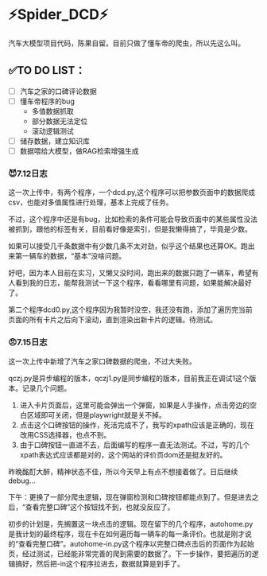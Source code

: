 # ⚡Spider_DCD⚡

汽车大模型项目代码，陈果自留。目前只做了懂车帝的爬虫，所以先这么叫。

## ✅TO DO LIST：
- [  ] 汽车之家的口碑评论数据
- [  ] 懂车帝程序的bug
  - 多值数据抓取
  - 部分数据无法定位
  - 滚动逻辑测试
- [  ] 储存数据，建立知识库
- [  ] 数据喂给大模型，做RAG检索增强生成  

### 😈7.12日志

这一次上传中，有两个程序，一个dcd.py,这个程序可以把参数页面中的数据爬成csv，也能对多值属性进行处理，基本上完成了任务。

不过，这个程序中还是有bug，比如检索的条件可能会导致页面中的某些属性没法被抓到，跟他的标签有关，目前看好像是索引，但是我懒得搞了，毕竟是少数。

如果可以接受几千条数据中有少数几条不太对劲，似乎这个结果也还算OK。跑出来第一辆车的数据，“基本”没啥问题。

好吧，因为本人目前在实习，又懒又没时间，跑出来的数据只跑了一辆车，希望有人看到我的日志，能帮我测试一下这个程序，看看哪里有问题，如果能解决最好了。

第二个程序dcd0.py,这个程序因为我暂时没空，我还没有跑，添加了遍历完当前页面的所有卡片之后向下滚动，直到渲染出新卡片的逻辑。待测试。

### 😠7.15日志

这一次上传中新增了汽车之家口碑数据的爬虫，不过大失败。

qczj.py是异步编程的版本，qczj1.py是同步编程的版本，目前我正在调试1这个版本。记录几个问题。

1. 进入卡片页面后，这里可能会弹出一个弹窗，如果是人手操作，点击旁边的空白区域即可关闭，但是playwright就是关不掉。
2. 点击这个口碑按钮的操作，死活完成不了，我写的xpath应该是正确的，现在改用CSS选择器，也点不到。
3. 由于口碑按钮一直进不去，后面编写的程序一直无法测试。不过，写的几个xpath表达式应该都是对的，这个网站的评价页dom还是挺友好的。

昨晚酩酊大醉，精神状态不佳，所以今天早上有点不想接着做了。日后继续debug...

下午：更换了一部分爬虫逻辑，现在弹窗检测和口碑按钮都能点到了。但是进去之后，“查看完整口碑”这个按钮找不到，也就没反应了。

初步的计划是，先搁置这一块点击的逻辑。现在留下的几个程序，autohome.py是我计划的最终程序，现在卡在如何遍历每一辆车的每一条评价。也就是刚才说的“查看完整口碑”。autohome-in.py这个程序以完整口碑点击后的页面作为起始页，经过测试，已经能非常完善的爬到需要的数据了。下一步操作，要把遍历的逻辑搞好，然后把-in这个程序拉进去，数据就算是到手了。